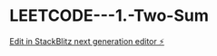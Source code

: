 # LEETCODE---1.-Two-Sum

[Edit in StackBlitz next generation editor ⚡️](https://stackblitz.com/~/github.com/sspinit88/LEETCODE---1.-Two-Sum)